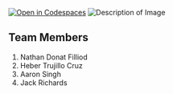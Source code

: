 [![Open in Codespaces](https://classroom.github.com/assets/launch-codespace-2972f46106e565e64193e422d61a12cf1da4916b45550586e14ef0a7c637dd04.svg)](https://classroom.github.com/open-in-codespaces?assignment_repo_id=18529720)
![Description of Image](onetown.png)
## Team Members

1. Nathan Donat Filliod 
2. Heber Trujillo Cruz
3. Aaron Singh
4. Jack Richards
